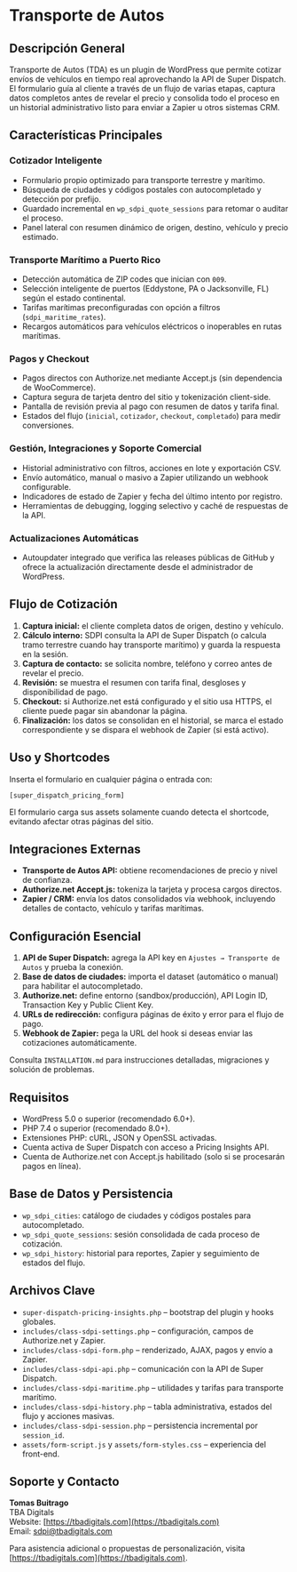 # Transporte de Autos

## Descripción General
Transporte de Autos (TDA) es un plugin de WordPress que permite cotizar envíos de vehículos en tiempo real aprovechando la API de Super Dispatch. El formulario guía al cliente a través de un flujo de varias etapas, captura datos completos antes de revelar el precio y consolida todo el proceso en un historial administrativo listo para enviar a Zapier u otros sistemas CRM.

## Características Principales
### Cotizador Inteligente
- Formulario propio optimizado para transporte terrestre y marítimo.
- Búsqueda de ciudades y códigos postales con autocompletado y detección por prefijo.
- Guardado incremental en `wp_sdpi_quote_sessions` para retomar o auditar el proceso.
- Panel lateral con resumen dinámico de origen, destino, vehículo y precio estimado.

### Transporte Marítimo a Puerto Rico
- Detección automática de ZIP codes que inician con `009`.
- Selección inteligente de puertos (Eddystone, PA o Jacksonville, FL) según el estado continental.
- Tarifas marítimas preconfiguradas con opción a filtros (`sdpi_maritime_rates`).
- Recargos automáticos para vehículos eléctricos o inoperables en rutas marítimas.

### Pagos y Checkout
- Pagos directos con Authorize.net mediante Accept.js (sin dependencia de WooCommerce).
- Captura segura de tarjeta dentro del sitio y tokenización client-side.
- Pantalla de revisión previa al pago con resumen de datos y tarifa final.
- Estados del flujo (`inicial`, `cotizador`, `checkout`, `completado`) para medir conversiones.

### Gestión, Integraciones y Soporte Comercial
- Historial administrativo con filtros, acciones en lote y exportación CSV.
- Envío automático, manual o masivo a Zapier utilizando un webhook configurable.
- Indicadores de estado de Zapier y fecha del último intento por registro.
- Herramientas de debugging, logging selectivo y caché de respuestas de la API.

### Actualizaciones Automáticas
- Autoupdater integrado que verifica las releases públicas de GitHub y ofrece la actualización directamente desde el administrador de WordPress.

## Flujo de Cotización
1. **Captura inicial:** el cliente completa datos de origen, destino y vehículo.
2. **Cálculo interno:** SDPI consulta la API de Super Dispatch (o calcula tramo terrestre cuando hay transporte marítimo) y guarda la respuesta en la sesión.
3. **Captura de contacto:** se solicita nombre, teléfono y correo antes de revelar el precio.
4. **Revisión:** se muestra el resumen con tarifa final, desgloses y disponibilidad de pago.
5. **Checkout:** si Authorize.net está configurado y el sitio usa HTTPS, el cliente puede pagar sin abandonar la página.
6. **Finalización:** los datos se consolidan en el historial, se marca el estado correspondiente y se dispara el webhook de Zapier (si está activo).

## Uso y Shortcodes
Inserta el formulario en cualquier página o entrada con:

```
[super_dispatch_pricing_form]
```

El formulario carga sus assets solamente cuando detecta el shortcode, evitando afectar otras páginas del sitio.

## Integraciones Externas
- **Transporte de Autos API:** obtiene recomendaciones de precio y nivel de confianza.
- **Authorize.net Accept.js:** tokeniza la tarjeta y procesa cargos directos.
- **Zapier / CRM:** envía los datos consolidados vía webhook, incluyendo detalles de contacto, vehículo y tarifas marítimas.

## Configuración Esencial
1. **API de Super Dispatch:** agrega la API key en `Ajustes → Transporte de Autos` y prueba la conexión.
2. **Base de datos de ciudades:** importa el dataset (automático o manual) para habilitar el autocompletado.
3. **Authorize.net:** define entorno (sandbox/producción), API Login ID, Transaction Key y Public Client Key.
4. **URLs de redirección:** configura páginas de éxito y error para el flujo de pago.
5. **Webhook de Zapier:** pega la URL del hook si deseas enviar las cotizaciones automáticamente.

Consulta `INSTALLATION.md` para instrucciones detalladas, migraciones y solución de problemas.

## Requisitos
- WordPress 5.0 o superior (recomendado 6.0+).
- PHP 7.4 o superior (recomendado 8.0+).
- Extensiones PHP: cURL, JSON y OpenSSL activadas.
- Cuenta activa de Super Dispatch con acceso a Pricing Insights API.
- Cuenta de Authorize.net con Accept.js habilitado (solo si se procesarán pagos en línea).

## Base de Datos y Persistencia
- `wp_sdpi_cities`: catálogo de ciudades y códigos postales para autocompletado.
- `wp_sdpi_quote_sessions`: sesión consolidada de cada proceso de cotización.
- `wp_sdpi_history`: historial para reportes, Zapier y seguimiento de estados del flujo.

## Archivos Clave
- `super-dispatch-pricing-insights.php` – bootstrap del plugin y hooks globales.
- `includes/class-sdpi-settings.php` – configuración, campos de Authorize.net y Zapier.
- `includes/class-sdpi-form.php` – renderizado, AJAX, pagos y envío a Zapier.
- `includes/class-sdpi-api.php` – comunicación con la API de Super Dispatch.
- `includes/class-sdpi-maritime.php` – utilidades y tarifas para transporte marítimo.
- `includes/class-sdpi-history.php` – tabla administrativa, estados del flujo y acciones masivas.
- `includes/class-sdpi-session.php` – persistencia incremental por `session_id`.
- `assets/form-script.js` y `assets/form-styles.css` – experiencia del front-end.

## Soporte y Contacto
**Tomas Buitrago**  
TBA Digitals  
Website: [https://tbadigitals.com](https://tbadigitals.com)  
Email: [sdpi@tbadigitals.com](mailto:sdpi@tbadigitals.com)

Para asistencia adicional o propuestas de personalización, visita [https://tbadigitals.com](https://tbadigitals.com).
